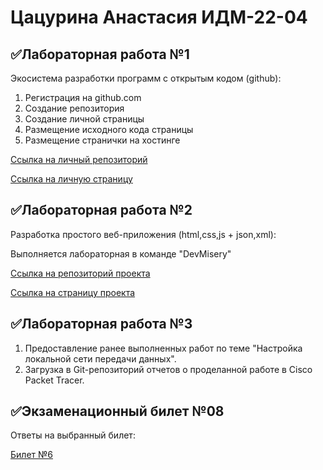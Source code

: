 # Цацурина Анастасия ИДМ-22-04
## ✅Лабораторная работа №1
Экосистема разработки программ с открытым кодом (github):
1. Регистрация на github.com
2. Создание репозитория
3. Создание личной страницы
4. Размещение исходного кода страницы 
5. Размещение странички на хостинге 

[Ссылка на личный репозиторий](https://github.com/Nastya348738/Laboratory_work-Tsatsurina)

[Ссылка на личную страницу](https://Nastya348738.github.io/Laboratory_work-Tsatsurina/)
## ✅Лабораторная работа №2
Разработка простого веб-приложения (html,css,js + json,xml):

Выполняется лабораторная в команде "DevMisery"

[Ссылка на репозиторий проекта](https://github.com/Nastya348738/IT_Project/)

[Ссылка на страницу проекта](https://github.com/Nastya348738/IT_Project/tree/)
## ✅Лабораторная работа №3
1. Предоставление ранее выполненных работ по теме "Настройка локальной сети передачи данных".
2. Загрузка в Git-репозиторий отчетов о проделанной работе в Cisco Packet Tracer.
## ✅Экзаменационный билет №08
Ответы на выбранный билет:

[Билет №6](https://github.com/stankin/inet-2022/wiki/exam06)
